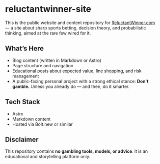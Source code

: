 # reluctantwinner-site

This is the public website and content repository for [ReluctantWinner.com](https://reluctantwinner.com) — a site about sharp sports betting, decision theory, and probabilistic thinking, aimed at the rare few wired for it.

## What’s Here

- Blog content (written in Markdown or Astro)
- Page structure and navigation
- Educational posts about expected value, line shopping, and risk management
- A public-facing personal project with a strong ethical stance: **Don't gamble.** Unless you already do — and then, do it smarter.

## Tech Stack

- Astro
- Markdown content
- Hosted via Bolt.new or similar

## Disclaimer

This repository contains **no gambling tools, models, or advice**. It is an educational and storytelling platform only.

